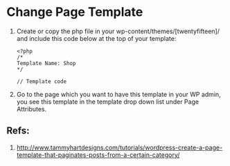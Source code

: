 # Change Page Template

1. Create or copy the php file in your wp-content/themes/[twentyfifteen]/ and include this code below at the top of your template:

    ```
    <?php
    /*
    Template Name: Shop
    */

   // Template code
   ```

2. Go to the page which you want to have this template in your WP admin, you see this template in the template drop down list under Page Attributes.

## Refs:

1. http://www.tammyhartdesigns.com/tutorials/wordpress-create-a-page-template-that-paginates-posts-from-a-certain-category/
